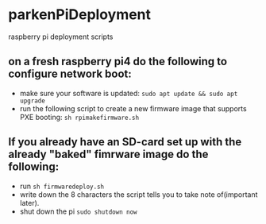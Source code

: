 # parkenPiDeployment
raspberry pi deployment scripts

## on a fresh raspberry pi4 do the following to configure network boot:

- make sure your software is updated: `sudo apt update && sudo apt upgrade`
- run the following script to create a new firmware image that supports PXE booting: `sh rpimakefirmware.sh`

## If you already have an SD-card set up with the already "baked" fimrware image do the following:

- run `sh firmwaredeploy.sh`
- write down the 8 characters the script tells you to take note of(important later).
- shut down the pi `sudo shutdown now`
